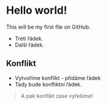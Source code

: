 # Hello world!
This will be my first file on GitHub.
- Tretí řádek.
- Další řádek.
## Konflikt
- Vytvoříme konflikt - přidáme řádek
- Tady bude konfliktní řádek.
> A pak konflikt zase vyřešíme!

